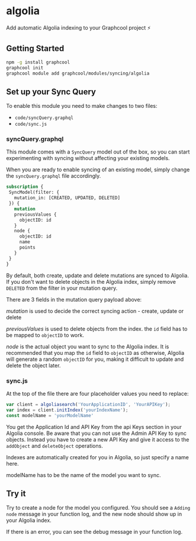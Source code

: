 # algolia

Add automatic Algolia indexing to your Graphcool project ⚡️

## Getting Started

```sh
npm -g install graphcool
graphcool init
graphcool module add graphcool/modules/syncing/algolia
```

## Set up your Sync Query

To enable this module you need to make changes to two files:

 - `code/syncQuery.graphql`
 - `code/sync.js`

 ### syncQuery.graphql

 This module comes with a `SyncQuery` model out of the box, so you can start experimenting with syncing without affecting your existing models.

 When you are ready to enable syncing of an existing model, simply change the `syncQuery.graphql` file accordingly.

 ```graphql
subscription {
  SyncModel(filter: {
    mutation_in: [CREATED, UPDATED, DELETED]
  }) {
    mutation
    previousValues {
      objectID: id
    }
    node {
      objectID: id
      name
      points
    }
  }
}
 ```

By default, both create, update and delete mutations are synced to Algolia. If you don't want to delete objects in the Algolia index, simply remove `DELETED` from the filter in your mutation query.

There are 3 fields in the mutation query payload above:

*mutation* is used to decide the correct syncing action - create, update or delete

*previousValues* is used to delete objects from the index. the `id` field has to be mapped to `objectID` to work.

*node* is the actual object you want to sync to the Algolia index. It is recommended that you map the `id` field to `objectID` as otherwise, Algolia will generate a random `objectID` for you, making it difficult to update and delete the object later.

### sync.js

At the top of the file there are four placeholder values you need to replace:

```js
var client = algoliasearch('YourApplicationID', 'YourAPIKey');
var index = client.initIndex('yourIndexName');
const modelName = 'yourModelName'
```

You get the Application Id and API Key from the api Keys section in your Algolia console. Be aware that you can not  use the Admin API Key to sync objects. Instead you have to create a new API Key and give it access to the `addObject` and `deleteObject` operations.

Indexes are automatically created for you in Algolia, so just specify a name here.

modelName has to be the name of the model you want to sync.

## Try it

Try to create a node for the model you configured. You should see a `Adding node` message in your function log, and the new node should show up in your Algolia index.

If there is an error, you can see the debug message in your function log.